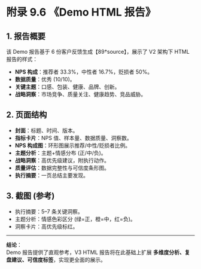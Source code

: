 # 附录 9.6 《Demo HTML 报告》

## 1. 报告概要
该 Demo 报告基于 6 份客户反馈生成【89†source】，展示了 V2 架构下 HTML 报告的样式：  
- **NPS 构成**：推荐者 33.3%，中性者 16.7%，贬损者 50%。  
- **数据质量**：优秀 (10/10)。  
- **关键主题**：口感、包装、健康、品牌、创新。  
- **战略洞察**：市场竞争、质量关注、健康趋势、竞品威胁。  

## 2. 页面结构
- **封面**：标题、时间、版本。  
- **指标卡片**：NPS 值、样本量、数据质量、洞察数。  
- **NPS 构成图**：环形图展示推荐/中性/贬损者比例。  
- **主题分析**：主题+情感分布 (正/中/负)。  
- **战略洞察**：高优先级建议，附执行动作。  
- **质量评估**：数据完整性与可信度条形图。  
- **执行摘要**：一页总结主要发现。  

## 3. 截图 (参考)
- 执行摘要：5–7 条关键洞察。  
- 主题分析：情感色彩区分 (绿=正，橙=中，红=负)。  
- 洞察卡片：高优先级标红。  

---

**结论**：  
Demo 报告提供了直观参考，V3 HTML 报告将在此基础上扩展 **多维度分析、复盘建议、可信度标签**，实现更全面的展示。  
